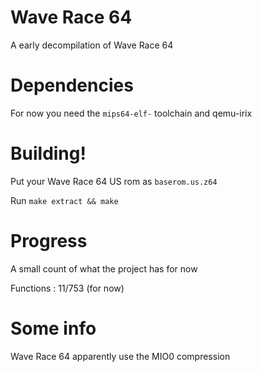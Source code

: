 # Wave Race 64
A early decompilation of Wave Race 64


# Dependencies 
 For now you need the `mips64-elf-` toolchain and qemu-irix


# Building!

Put your Wave Race 64 US rom as `baserom.us.z64`

Run `make extract && make` 

# Progress

A small count of what the project has for now

Functions : 11/753 (for now)

# Some info
Wave Race 64 apparently use the MIO0 compression
